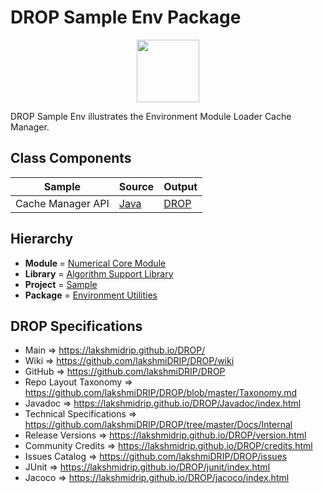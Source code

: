 # DROP Sample Env Package

<p align="center"><img src="https://github.com/lakshmiDRIP/DROP/blob/master/DRIP_Logo.gif?raw=true" width="100"></p>

DROP Sample Env illustrates the Environment Module Loader Cache Manager.


## Class Components

 |       Sample      | Source | Output |
 |-------------------|--------|--------|
 | Cache Manager API | [Java](https://github.com/lakshmiDRIP/DROP/tree/master/src/main/java/org/drip/sample/env/CacheManagerAPI.java) | [DROP](https://github.com/lakshmiDRIP/DROP/blob/master/drop/org/drip/sample/env/CacheManagerAPI.drop) |


## Hierarchy

 <ul>
	<li><b>Module </b> = <a href = "https://github.com/lakshmiDRIP/DROP/tree/master/NumericalCore.md">Numerical Core Module</a></li>
 	<li><b>Library</b> = <a href = "https://github.com/lakshmiDRIP/DROP/tree/master/AlgorithmSupportLibrary.md">Algorithm Support Library</a></li>
 	<li><b>Project</b> = <a href = "https://github.com/lakshmiDRIP/DROP/tree/master/src/main/java/org/drip/sample/README.md">Sample</a></li>
 	<li><b>Package</b> = <a href = "https://github.com/lakshmiDRIP/DROP/tree/master/src/main/java/org/drip/sample/env/README.md">Environment Utilities</a></li>
 </ul>


## DROP Specifications

 * Main                     => https://lakshmidrip.github.io/DROP/
 * Wiki                     => https://github.com/lakshmiDRIP/DROP/wiki
 * GitHub                   => https://github.com/lakshmiDRIP/DROP
 * Repo Layout Taxonomy     => https://github.com/lakshmiDRIP/DROP/blob/master/Taxonomy.md
 * Javadoc                  => https://lakshmidrip.github.io/DROP/Javadoc/index.html
 * Technical Specifications => https://github.com/lakshmiDRIP/DROP/tree/master/Docs/Internal
 * Release Versions         => https://lakshmidrip.github.io/DROP/version.html
 * Community Credits        => https://lakshmidrip.github.io/DROP/credits.html
 * Issues Catalog           => https://github.com/lakshmiDRIP/DROP/issues
 * JUnit                    => https://lakshmidrip.github.io/DROP/junit/index.html
 * Jacoco                   => https://lakshmidrip.github.io/DROP/jacoco/index.html
